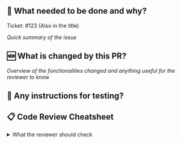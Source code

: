 ## :dart: What needed to be done and why?

Ticket: #123
(Also in the title)

*Quick summary of the issue*

## :new: What is changed by this PR?

*Overview of the functionalities changed and anything useful for the reviewer to know*

## :lab_coat: Any instructions for testing?

## :clipboard: Code Review Cheatsheet

<details>

<summary>What the reviewer should check</summary>

| Check  | Description |
| ------------- | ------------- |
| :truck: **Diff size** | Is the PR small and focused, or should it be broken into smaller PRs?
| :monocle_face: **Code clarity** | Is the code easy to understand? Are variable and function names meaningful?
| :jigsaw: **Code organization** | Are files, modules, and functions structured logically?
| :carpentry_saw: **Conciseness** | Is the code free of unnecessary complexity or redundant code?
| :speech_balloon: **Comments & documentation** | Are code comments explaining *why* and not *how*? Is the documentation up-to-date?
| :abacus: **Code consistency** | Does the code follow existing patterns and conventions in the project?
| :biohazard: **Function length** | Are functions too long? Should they be broken into smaller, more focused functions?
| :radioactive: **Class design** | Are classes well-structured and not overly large or doing too much?
| :paw_prints: **Logging and debugging statements** | Are print/debug statements removed or replaced with proper logging?

</details>
